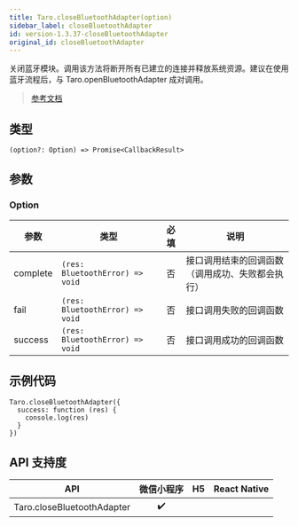 ```yaml
---
title: Taro.closeBluetoothAdapter(option)
sidebar_label: closeBluetoothAdapter
id: version-1.3.37-closeBluetoothAdapter
original_id: closeBluetoothAdapter
---
```


关闭蓝牙模块。调用该方法将断开所有已建立的连接并释放系统资源。建议在使用蓝牙流程后，与 Taro.openBluetoothAdapter 成对调用。

> [参考文档](https://developers.weixin.qq.com/miniprogram/dev/api/device/bluetooth/wx.closeBluetoothAdapter.html)

## 类型

```tsx
(option?: Option) => Promise<CallbackResult>
```

## 参数

### Option

| 参数 | 类型 | 必填 | 说明 |
| --- | --- | :---: | --- |
| complete | `(res: BluetoothError) => void` | 否 | 接口调用结束的回调函数（调用成功、失败都会执行） |
| fail | `(res: BluetoothError) => void` | 否 | 接口调用失败的回调函数 |
| success | `(res: BluetoothError) => void` | 否 | 接口调用成功的回调函数 |

## 示例代码

```tsx
Taro.closeBluetoothAdapter({
  success: function (res) {
    console.log(res)
  }
})
```

## API 支持度

| API | 微信小程序 | H5 | React Native |
| :---: | :---: | :---: | :---: |
| Taro.closeBluetoothAdapter | ✔️ |  |  |
